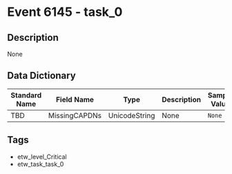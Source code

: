 # Event 6145 - task_0

## Description
None

## Data Dictionary
|Standard Name|Field Name|Type|Description|Sample Value|
|---|---|---|---|---|
|TBD|MissingCAPDNs|UnicodeString|None|`None`|

## Tags
* etw_level_Critical
* etw_task_task_0